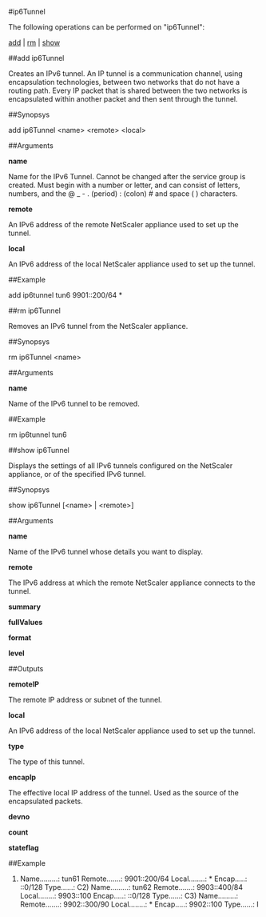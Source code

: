 #ip6Tunnel

The following operations can be performed on "ip6Tunnel":


[add](#add-ip6tunnel) | [rm](#rm-ip6tunnel) | [show](#show-ip6tunnel)

##add ip6Tunnel

Creates an IPv6 tunnel. An IP tunnel is a communication channel, using encapsulation technologies, between two networks that do not have a routing path. Every IP packet that is shared between the two networks is encapsulated within another packet and then sent through the tunnel.


##Synopsys

add ip6Tunnel &lt;name> &lt;remote> &lt;local>


##Arguments

<b>name</b>
Name for the IPv6 Tunnel. Cannot be changed after the service group is created. Must begin with a number or letter, and can consist of letters, numbers, and the @ _ - . (period) : (colon) # and space ( ) characters.

<b>remote</b>
An IPv6 address of the remote NetScaler appliance used to set up the tunnel.

<b>local</b>
An IPv6 address of the local NetScaler appliance used to set up the tunnel.



##Example

add ip6tunnel tun6 9901::200/64 *

##rm ip6Tunnel

Removes an IPv6 tunnel from the NetScaler appliance.


##Synopsys

rm ip6Tunnel &lt;name>


##Arguments

<b>name</b>
Name of the IPv6 tunnel to be removed.



##Example

rm ip6tunnel tun6

##show ip6Tunnel

Displays the settings of all IPv6 tunnels configured on the NetScaler appliance, or of the specified IPv6 tunnel.


##Synopsys

show ip6Tunnel [&lt;name> | &lt;remote>]


##Arguments

<b>name</b>
Name of the IPv6 tunnel whose details you want to display.

<b>remote</b>
The IPv6 address at which the remote NetScaler appliance connects to the tunnel.

<b>summary</b>

<b>fullValues</b>

<b>format</b>

<b>level</b>



##Outputs

<b>remoteIP</b>
The remote IP address or subnet of the tunnel.

<b>local</b>
An IPv6 address of the local NetScaler appliance used to set up the tunnel.

<b>type</b>
The type of this tunnel.

<b>encapIp</b>
The effective local IP address of the tunnel. Used as the source of the encapsulated packets.

<b>devno</b>

<b>count</b>

<b>stateflag</b>



##Example

1)  Name.........:  tun61    Remote.......:     9901::200/64  Local........:            *    Encap.....:        ::0/128       Type......:               C2)  Name.........:  tun62    Remote.......:     9903::400/84  Local........:    9903::100    Encap.....:        ::0/128       Type......:               C3)  Name.........:    Remote.......:   9902::300/90    Local........:            *    Encap.....:      9902::100       Type......:               I

